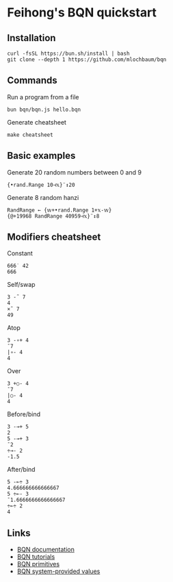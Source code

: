 # Feihong's BQN quickstart

## Installation

    curl -fsSL https://bun.sh/install | bash
    git clone --depth 1 https://github.com/mlochbaum/bqn

## Commands

Run a program from a file

    bun bqn/bqn.js hello.bqn

Generate cheatsheet

    make cheatsheet

## Basic examples

Generate 20 random numbers between 0 and 9

    {•rand.Range 10⊣𝕩}¨↕20

Generate 8 random hanzi

    RandRange ← {𝕨+•rand.Range 1+𝕩-𝕨}
    {@+19968 RandRange 40959⊣𝕩}¨↕8


## Modifiers cheatsheet

Constant

    666˙ 42
    666

Self/swap

    3 -˜ 7
    4
    ×˜ 7
    49

Atop

    3 -∘+ 4
    ¯7
    |∘- 4
    4

Over

    3 +○- 4
    ¯7
    |○- 4
    4

Before/bind

    3 -⊸+ 5
    2
    5 -⊸+ 3
    ¯2
    ÷⊸- 2
    -1.5

After/bind

    5 -⟜÷ 3
    4.666666666666667
    5 ÷⟜- 3
    ¯1.6666666666666667
    ÷⟜÷ 2
    4

## Links

- [BQN documentation](https://mlochbaum.github.io/BQN/doc/index.html)
- [BQN tutorials](https://mlochbaum.github.io/BQN/tutorial/index.html)
- [BQN primitives](https://mlochbaum.github.io/BQN/doc/primitive.html)
- [BQN system-provided values](https://mlochbaum.github.io/BQN/spec/system.html)
